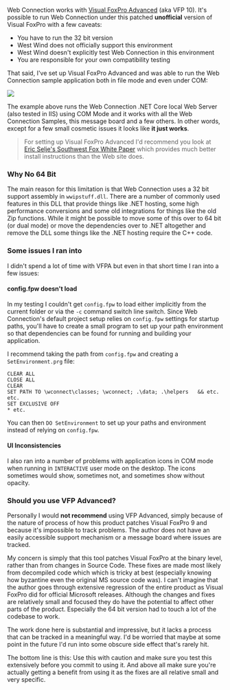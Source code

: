 ﻿Web Connection works with [Visual FoxPro Advanced](http://www.baiyujia.com/vfpadvanced/f_vfpa_about.asp) (aka VFP 10). It's possible to run Web Connection under this patched **unofficial** version of Visual FoxPro with a few caveats:

* You have to run the 32 bit version
* West Wind does not officially support this environment
* West Wind doesn't explicitly test Web Connection in this environment
* You are responsible for your own compatibility testing

That said, I've set up Visual FoxPro Advanced and was able to run the Web Connection sample application both in file mode and even under COM:

![](https://support.west-wind.com/PostImages/2021/_UWOY1TKpYxGbEd4f.png)

The example above runs the Web Connection .NET Core local Web Server (also tested in IIS) using COM Mode and it works with all the Web Connection Samples, this message board and a few others. In other words, except for a few small cosmetic issues it looks like **it just works**.

> For setting up Visual FoxPro Advanced I'd recommend you look at [Eric Selje's Southwest Fox White Paper](https://saltydogllc.com/wp-content/uploads/SELJE-VFP-Advanced.pdf) which provides much better install instructions than the Web site does. 

### Why No 64 Bit
The main reason for this limitation is that Web Connection uses a 32 bit support assembly in `wwipstuff.dll`. There are a number of commonly used features in this DLL that provide things like .NET hosting, some high performance conversions and some old integrations for things like the old Zip functions. While it might be possible to move some of this over to 64 bit (or dual mode) or move the dependencies over to .NET altogether and remove the DLL some things like the .NET hosting require the C++ code.

### Some issues I ran into
I didn't spend a lot of time with VFPA but even in that short time I ran into a few issues:  

#### config.fpw doesn't load
In my testing I couldn't get `config.fpw` to load either implicitly from the current folder or via the `-c` command switch line switch. Since Web Connection's default project setup relies on `config.fpw` settings for startup paths, you'll have to create a small program to set up your path environment so that dependencies can be found for running and building your application.

I recommend taking the path from `config.fpw` and creating a `SetEnvironment.prg` file:

```foxpro
CLEAR ALL
CLOSE ALL
CLEAR
SET PATH TO \wconnect\classes; \wconnect; .\data; .\helpers   && etc. etc.
SET EXCLUSIVE OFF 
* etc.
```

You can then `DO SetEnvironment` to set up your paths and environment instead of relying on `config.fpw`.

#### UI Inconsistencies
I also ran into a number of problems with application icons in COM mode when running in `INTERACTIVE` user mode on the desktop. The icons sometimes would show, sometimes not, and sometimes show without opacity.

### Should you use VFP Advanced?
Personally I would **not recommend** using VFP Advanced, simply because of the nature of process of how this product patches Visual FoxPro 9 and because it's impossible to track problems. The author does not have an easily accessible support mechanism or a message board where issues are tracked.

My concern is simply that this tool patches Visual FoxPro at the binary level, rather than from changes in Source Code. These fixes are made most likely from decompiled code which which is tricky at best (especially knowing how byzantine even the original MS source code was). I can't imagine that the author goes through extensive regression of the entire product as Visual FoxPro did for official Microsoft releases. Although the changes and fixes are relatively small and focused they do have the potential to affect other parts of the product. Especially the 64 bit version had to touch a lot of the codebase to work.

The work done here is substantial and impressive, but it lacks a process that can be tracked in a meaningful way. I'd be worried that maybe at some point in the future I'd run into some obscure side effect that's rarely hit.

The bottom line is this: Use this with caution and make sure you test this extensively before you commit to using it. And above all make sure you're actually getting a benefit from using it as the fixes are all relative small and very specific.